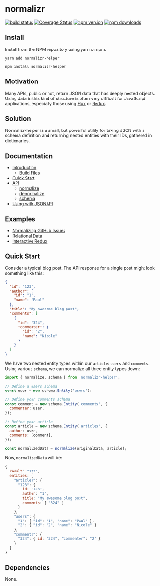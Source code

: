 # normalizr 

[![build status](https://img.shields.io/travis/wsafight/normalizr/master.svg?style=flat-square)](https://travis-ci.org/wsafight/normalizr) [![Coverage Status](https://img.shields.io/coveralls/wsafight/normalizr/master.svg?style=flat-square)](https://coveralls.io/github/wsafight/normalizr?branch=master) [![npm version](https://img.shields.io/npm/v/normalizr-helper.svg?style=flat-square)](https://www.npmjs.com/package/normalizr-helper) [![npm downloads](https://img.shields.io/npm/dm/normalizr-helper.svg?style=flat-square)](https://www.npmjs.com/package/normalizr-helper)


## Install

Install from the NPM repository using yarn or npm:

```shell
yarn add normalizr-helper
```

```shell
npm install normalizr-helper
```

## Motivation

Many APIs, public or not, return JSON data that has deeply nested objects. Using data in this kind of structure is often very difficult for JavaScript applications, especially those using [Flux](http://facebook.github.io/flux/) or [Redux](http://redux.js.org/).

## Solution

Normalizr-helper is a small, but powerful utility for taking JSON with a schema definition and returning nested entities with their IDs, gathered in dictionaries.

## Documentation

- [Introduction](/docs/introduction.md)
  - [Build Files](/docs/introduction.md#build-files)
- [Quick Start](/docs/quickstart.md)
- [API](/docs/api.md)
  - [normalize](/docs/api.md#normalizedata-schema)
  - [denormalize](/docs/api.md#denormalizeinput-schema-entities)
  - [schema](/docs/api.md#schema)
- [Using with JSONAPI](/docs/jsonapi.md)

## Examples

- [Normalizing GitHub Issues](/examples/github)
- [Relational Data](/examples/relationships)
- [Interactive Redux](/examples/redux)

## Quick Start

Consider a typical blog post. The API response for a single post might look something like this:

```json
{
  "id": "123",
  "author": {
    "id": "1",
    "name": "Paul"
  },
  "title": "My awesome blog post",
  "comments": [
    {
      "id": "324",
      "commenter": {
        "id": "2",
        "name": "Nicole"
      }
    }
  ]
}
```

We have two nested entity types within our `article`: `users` and `comments`. Using various `schema`, we can normalize all three entity types down:

```js
import { normalize, schema } from 'normalizr-helper';

// Define a users schema
const user = new schema.Entity('users');

// Define your comments schema
const comment = new schema.Entity('comments', {
  commenter: user,
});

// Define your article
const article = new schema.Entity('articles', {
  author: user,
  comments: [comment],
});

const normalizedData = normalize(originalData, article);
```

Now, `normalizedData` will be:

```js
{
  result: "123",
  entities: {
    "articles": {
      "123": {
        id: "123",
        author: "1",
        title: "My awesome blog post",
        comments: [ "324" ]
      }
    },
    "users": {
      "1": { "id": "1", "name": "Paul" },
      "2": { "id": "2", "name": "Nicole" }
    },
    "comments": {
      "324": { id: "324", "commenter": "2" }
    }
  }
}
```

## Dependencies

None.
